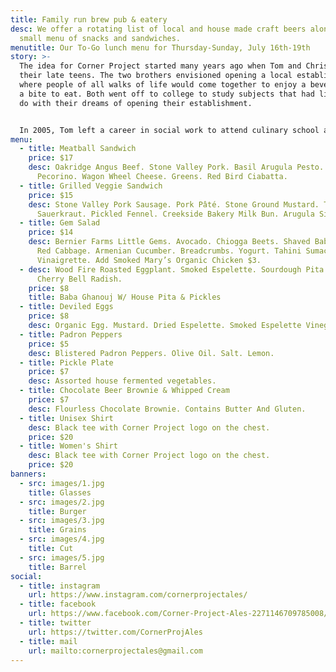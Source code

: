 ```yaml
---
title: Family run brew pub & eatery
desc: We offer a rotating list of local and house made craft beers along with a
  small menu of snacks and sandwiches.
menutitle: Our To-Go lunch menu for Thursday-Sunday, July 16th-19th
story: >-
  The idea for Corner Project started many years ago when Tom and Chris were in
  their late teens. The two brothers envisioned opening a local establishment
  where people of all walks of life would come together to enjoy a beverage and
  a bite to eat. Both went off to college to study subjects that had little to
  do with their dreams of opening their establishment.


  In 2005, Tom left a career in social work to attend culinary school and a few years later, Chris began brewing beer on his stove-top. In early 2017 the two of them revisited their dream in a more serious mindset and brought the concept of Corner Project to fruition.
menu:
  - title: Meatball Sandwich
    price: $17
    desc: Oakridge Angus Beef. Stone Valley Pork. Basil Arugula Pesto. Marinara.
      Pecorino. Wagon Wheel Cheese. Greens. Red Bird Ciabatta.
  - title: Grilled Veggie Sandwich
    price: $15
    desc: Stone Valley Pork Sausage. Pork Pâté. Stone Ground Mustard. Turmeric
      Sauerkraut. Pickled Fennel. Creekside Bakery Milk Bun. Arugula Side Salad.
  - title: Gem Salad
    price: $14
    desc: Bernier Farms Little Gems. Avocado. Chiogga Beets. Shaved Baby Carrots.
      Red Cabbage. Armenian Cucumber. Breadcrumbs. Yogurt. Tahini Sumac
      Vinaigrette. Add Smoked Mary’s Organic Chicken $3.
  - desc: Wood Fire Roasted Eggplant. Smoked Espelette. Sourdough Pita. Fermented
      Cherry Bell Radish.
    price: $8
    title: Baba Ghanouj W/ House Pita & Pickles
  - title: Deviled Eggs
    price: $8
    desc: Organic Egg. Mustard. Dried Espelette. Smoked Espelette Vinegar. Tarragon.
  - title: Padron Peppers
    price: $5
    desc: Blistered Padron Peppers. Olive Oil. Salt. Lemon.
  - title: Pickle Plate
    price: $7
    desc: Assorted house fermented vegetables.
  - title: Chocolate Beer Brownie & Whipped Cream
    price: $7
    desc: Flourless Chocolate Brownie. Contains Butter And Gluten.
  - title: Unisex Shirt
    desc: Black tee with Corner Project logo on the chest.
    price: $20
  - title: Women's Shirt
    desc: Black tee with Corner Project logo on the chest.
    price: $20
banners:
  - src: images/1.jpg
    title: Glasses
  - src: images/2.jpg
    title: Burger
  - src: images/3.jpg
    title: Grains
  - src: images/4.jpg
    title: Cut
  - src: images/5.jpg
    title: Barrel
social:
  - title: instagram
    url: https://www.instagram.com/cornerprojectales/
  - title: facebook
    url: https://www.facebook.com/Corner-Project-Ales-2271146709785008/
  - title: twitter
    url: https://twitter.com/CornerProjAles
  - title: mail
    url: mailto:cornerprojectales@gmail.com
---
```

